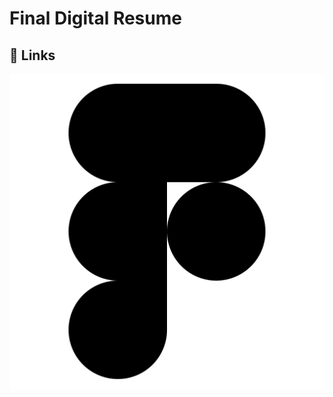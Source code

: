 # Final Digital Resume

## 🔗 Links
[![figma](logo-icons/logo-figma.svg)](https://www.figma.com/file/ZkGkUGx3vHGmq7CDirkgYo/beukru125_ftc2301_Beulah_Kruger?node-id=0%3A1&t=hOMvpe7moHy7sEnY-1)
 
